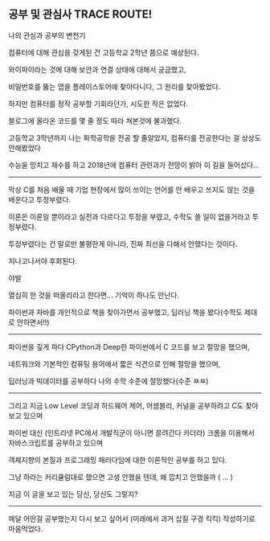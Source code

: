 ## 공부 및 관심사 TRACE ROUTE!

나의 관심과 공부의 변천기 

컴퓨터에 대해 관심을 갖게된 건 고등학교 2학년 쯤으로 예상된다.

와이파이라는 것에 대해 보안과 연결 상태에 대해서 궁금했고, 

비밀번호를 뚫는 앱을 플레이스토어에 찾아다니다, 그 원리를 찾아봤었다.

하지만 컴퓨터를 정작 공부할 기회라던가, 시도한 적은 없었다.

블로그에 올라온 코드를 몇 줄 정도 따라 쳐본것에 불과했다.

고등학교 3학년까지 나는 화학공학을 전공 할 줄알았지, 컴퓨터를 전공한다는 걸 상상도 안해봤었다

수능을 망치고 재수를 하고 2018년에 컴퓨터 관련과가 전망이 밝아 이 길을 들어섰다...

-------

막상 C를 처음 배울 때 기업 현장에서 많이 쓰이는 언어를 안 배우고 쓰지도 않는 것을 배운다고 투정부렸다.

이론은 이론일 뿐이라고 실전과 다르다고 투정을 부렸고, 수학도 쓸 일이 없을거라고 투정부렸다.

투정부렸다는 건 말로만 불평한게 아니라, 진짜 최선을 다해서 안했다는 것이다.

지나고나서야 후회된다. 

야발

열심히 한 것을 떠올리라고 한다면... 기억이 하나도 안난다.

파이썬과 자바를 개인적으로 책을 찾아가면서 공부했고, 딥러닝 책을 봤다(수학도 제대로 안하면서!!)

-------

파이썬을 깊게 파다 CPython과 Deep한 파이썬에서 C 코드를 보고 절망을 했으며,

네트워크와 기본적인 컴퓨팅 용어에서 짧은 식견으로 인해 절망을 했으며,

딥러닝과 빅데이터를 공부하다 나의 수학 수준에 절망했다(수준 ㅉㅉ)

------

그리고 지금 Low Level 코딩과 하드웨어 제어, 어셈블리, 커널을 공부하려고 C도 찾아보고 있으며

파이썬 대신 (인트라넷 PC에서 개발직군이 아니면 끌려간다 카더라) 크롬을 이용해서 자바스크립트를 공부하고 있으며

객체지향의 본질과 프로그래밍 패러다임에 대한 이론적인 공부를 하고 있다.

그냥 하라는 커리큘럼대로 했으면 고생 안했을 텐데, 왜 깝치고 안했을까 ( ... )

지금 이 글을 보고 있는 당신, 당신도 그렇지?

------

매달 어떤걸 공부했는지 다시 보고 싶어서 (미래에서 과거 삽질 구경 킥킥) 작성하기로 마음먹었다.

